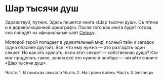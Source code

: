 ﻿# Шар тысячи душ

Здравствуй, путник. Здесь пишется книга «Шар тысячи душ». Съ ятями и в дореволюціонной орѳографіи. После того как книга будет готова, она попадёт на официальный сайт [Сетису](http://www.sethi.su).

Молодой герой попадает в удивительный мир, полный тайн и загадок (одна опаснее другой). Всё, что ему нужно — это разгадать один секрет. Но как это сделать, если этот секрет — собственная душа? Кто мог проделать такое, зачем всё это нужно и вообще — читайте в книге «Шар тысячи душ».

Часть 1. В поисках смысла
Часть 2. На грани войны
Часть 3. Беглецы